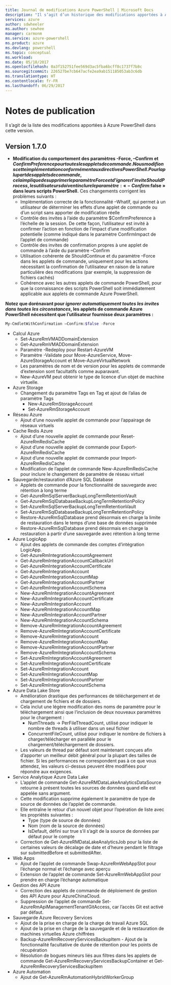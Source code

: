 ```yaml
---
title: Journal de modifications Azure PowerShell | Microsoft Docs
description: "Il s’agit d’un historique des modifications apportées à Azure PowerShell dans la dernière version."
services: azure
author: sdwheeler
ms.author: sewhee
manager: carmonm
ms.service: azure-powershell
ms.product: azure
ms.devlang: powershell
ms.topic: conceptual
ms.workload: 
ms.date: 05/18/2017
ms.openlocfilehash: 0a3f152751fee569d3ac5fba6bcff8c1737f7b8c
ms.sourcegitcommit: 226527be7cb647acfe2ea9ab151185053ab3c6db
ms.translationtype: HT
ms.contentlocale: fr-FR
ms.lasthandoff: 06/29/2017
---
```

# <a name="release-notes"></a>Notes de publication

Il s’agit de la liste des modifications apportées à Azure PowerShell dans cette version.

## <a name="version-170"></a>Version 1.7.0

* **Modification du comportement des paramètres -Force, –Confirm et $ConfirmPreference pour toutes les applets de commande. Nous modifions cette implémentation conformément aux directives PowerShell. Pour la plupart des applets de commande, cela implique de supprimer le paramètre Force et d’ignorer l’invite ShouldProcess, les utilisateurs doivent inclure le paramètre : « -Confirm:$false » dans leurs scripts PowerShell.** Ces changements corrigent les problèmes suivants :
  - Implémentation correcte de la fonctionnalité –WhatIf, qui permet à un utilisateur de déterminer les effets d’une applet de commande ou d’un script sans apporter de modification réelle
  - Contrôle des invites à l’aide du paramètre $ConfirmPreference à l’échelle de la session. De cette façon, l’utilisateur est invité à confirmer l’action en fonction de l’impact d’une modification potentielle (comme indiqué dans le paramètre ConfirmImpact de l’applet de commande)
  - Contrôle des invites de confirmation propres à une applet de commande à l’aide du paramètre –Confirm
  - Utilisation cohérente de ShouldContinue et du paramètre –Force dans les applets de commande, uniquement pour les actions nécessitant la confirmation de l’utilisateur en raison de la nature particulière des modifications (par exemple, la suppression de fichiers cachés)
  - Cohérence avec les autres applets de commande PowerShell, pour que la connaissance des scripts PowerShell soit immédiatement applicable aux applets de commande Azure PowerShell.

**Notez que dorénavant pour *ignorer automatiquement toutes les invites dans toutes les circonstances*, les applets de commande Azure PowerShell nécessitent que l’utilisateur fournisse deux paramètres :**
```powershell
My-CmdletWithConfirmation –Confirm:$false -Force
```
* Calcul Azure
  - Set-AzureRmVMADDomainExtension
  - Get-AzureRmVMADDomainExtension
  - Paramètre -Redeploy pour Restart-AzureVM
  - Paramètre -Validate pour Move-AzureService, Move-AzureStorageAccount et Move-AzureVirtualNetwork
  - Les paramètres de nom et de version pour les applets de commande d’extension sont facultatifs comme auparavant.
  - New-AzureVM peut obtenir le type de licence d’un objet de machine virtuelle.
* Azure Storage
  - Changement du paramètre Tags en Tag et ajout de l’alias de paramètre Tags
    + New-AzureRmStorageAccount
    + Set-AzureRmStorageAccount
* Réseau Azure
  - Ajout d’une nouvelle applet de commande pour l’appairage de réseaux virtuels
* Cache Redis Azure
  - Ajout d’une nouvelle applet de commande pour Reset-AzureRmRedisCache
  - Ajout d’une nouvelle applet de commande pour Export-AzureRmRedisCache
  - Ajout d’une nouvelle applet de commande pour Import-AzureRmRedisCache
  - Modification de l’applet de commande New-AzureRmRedisCache pour inclure le changement de paramètre de réseau virtuel
* Sauvegarde/restauration d’Azure SQL Database
  - Applets de commande pour la fonctionnalité de sauvegarde avec rétention à long terme
  - Get-AzureRmSqlServerBackupLongTermRetentionVault
  - Get-AzureRmSqlDatabaseBackupLongTermRetentionPolicy
  - Set-AzureRmSqlServerBackupLongTermRetentionVault
  - Set-AzureRmSqlDatabaseBackupLongTermRetentionPolicy
  - Restore-AzureRmSqlDatabase prend désormais en charge la limite de restauration dans le temps d’une base de données supprimée
  - Restore-AzureRmSqlDatabase prend désormais en charge la restauration à partir d’une sauvegarde avec rétention à long terme
* Azure LogicApp
  - Ajout des applets de commande des comptes d’intégration LogicApp.
  - Get-AzureRmIntegrationAccountAgreement
  - Get-AzureRmIntegrationAccountCallbackUrl
  - Get-AzureRmIntegrationAccountCertificate
  - Get-AzureRmIntegrationAccount
  - Get-AzureRmIntegrationAccountMap
  - Get-AzureRmIntegrationAccountPartner
  - Get-AzureRmIntegrationAccountSchema
  - New-AzureRmIntegrationAccountAgreement
  - New-AzureRmIntegrationAccountCertificate
  - New-AzureRmIntegrationAccount
  - New-AzureRmIntegrationAccountMap
  - New-AzureRmIntegrationAccountPartner
  - New-AzureRmIntegrationAccountSchema
  - Remove-AzureRmIntegrationAccountAgreement
  - Remove-AzureRmIntegrationAccountCertificate
  - Remove-AzureRmIntegrationAccount
  - Remove-AzureRmIntegrationAccountMap
  - Remove-AzureRmIntegrationAccountPartner
  - Remove-AzureRmIntegrationAccountSchema
  - Set-AzureRmIntegrationAccountAgreement
  - Set-AzureRmIntegrationAccountCertificate
  - Set-AzureRmIntegrationAccount
  - Set-AzureRmIntegrationAccountMap
  - Set-AzureRmIntegrationAccountPartner
  - Set-AzureRmIntegrationAccountSchema
* Azure Data Lake Store
  - Amélioration drastique des performances de téléchargement et de chargement de fichiers et de dossiers.
  - Cela inclut une légère modification des noms de paramètre pour le téléchargement ainsi que l’inclusion de deux nouveaux paramètres pour le chargement :
    + NumThreads -> PerFileThreadCount, utilisé pour indiquer le nombre de threads à utiliser dans un seul fichier
    + ConcurrentFileCount, utilisé pour indiquer le nombre de fichiers à charger/télécharger en parallèle pour le chargement/téléchargement de dossiers.
  - Les valeurs de thread par défaut sont maintenant conçues afin d’apporter un meilleur débit général pour la plupart des tailles de fichier. Si les performances ne correspondent pas à ce que vous attendez, les valeurs ci-dessus peuvent être modifiées pour répondre aux exigences.
* Service Analytique Azure Data Lake
  - L’applet de commande Get-AzureRMDataLakeAnalyticsDataSource retourne à présent toutes les sources de données quand elle est appelée sans argument.
  - Cette modification supprime également le paramètre de type de source de données de l’applet de commande.
  - Elle entraîne le retour d’un nouvel objet pour l’opération de liste avec les propriétés suivantes :
    + Type (type de source de données)
    + Nom (nom de la source de données)
    + IsDefault, défini sur true s’il s’agit de la source de données par défaut pour le compte
  - Correction de Get-AzureRMDataLakeAnalyticsJob pour la liste de certaines valeurs de décalage de date et d’heure pendant le filtrage sur submittedBefore et submittedAfter.
* Web Apps
  - Ajout de l’applet de commande Swap-AzureRmWebAppSlot pour l’échange normal et l’échange avec aperçu
  - Extension de l’applet de commande Set-AzureRmWebAppSlot pour prendre en charge l’échange automatique
* Gestion des API Azure
  - Correction des applets de commande de déploiement de gestion des API Azure pour AzureChinaCloud.
  - Suppression de l’applet de commande Set-AzureRmApiManagementTenantGitAccess, car l’accès Git est activé par défaut.
* Sauvegarde Azure Recovery Services
  - Ajout de la prise en charge de la charge de travail Azure SQL
  - Ajout de la prise en charge de la sauvegarde et de la restauration de machines virtuelles Azure chiffrées
  - Backup-AzureRmRecoveryServicesBackupItem - Ajout de la fonctionnalité facultative de durée de rétention pour les points de récupération
  - Résolution de bogues mineurs liés aux filtres dans les applets de commande Get-AzureRmRecoveryServicesBackupContainer et Get-AzureRmRecoveryServicesBackupItem
* Azure Automation
  - Ajout de Get-AzureRmAutomationHybridWorkerGroup
